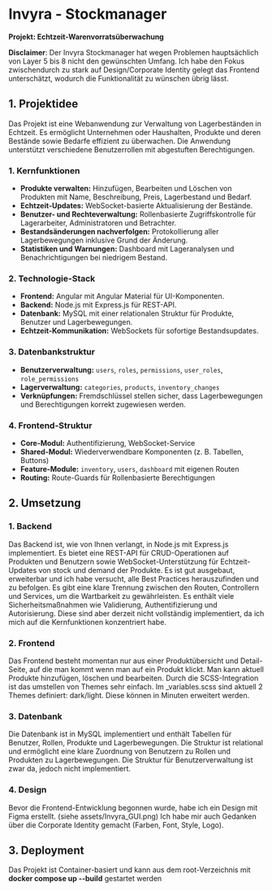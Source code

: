 # Invyra - Stockmanager
**Projekt: Echtzeit-Warenvorratsüberwachung**

**Disclaimer**: Der Invyra Stockmanager hat wegen Problemen hauptsächlich von Layer 5 bis 8 nicht den gewünschten Umfang. 
Ich habe den Fokus zwischendurch zu stark auf Design/Corporate Identity gelegt das Frontend unterschätzt, wodurch die Funktionalität zu wünschen übrig lässt.


## **1. Projektidee**

Das Projekt ist eine Webanwendung zur Verwaltung von Lagerbeständen in Echtzeit. Es ermöglicht Unternehmen oder Haushalten, Produkte und deren Bestände sowie Bedarfe effizient zu überwachen. Die Anwendung unterstützt verschiedene Benutzerrollen mit abgestuften Berechtigungen.

### **1. Kernfunktionen**

* **Produkte verwalten:** Hinzufügen, Bearbeiten und Löschen von Produkten mit Name, Beschreibung, Preis, Lagerbestand und Bedarf.
* **Echtzeit-Updates:** WebSocket-basierte Aktualisierung der Bestände.
* **Benutzer- und Rechteverwaltung:** Rollenbasierte Zugriffskontrolle für Lagerarbeiter, Administratoren und Betrachter.
* **Bestandsänderungen nachverfolgen:** Protokollierung aller Lagerbewegungen inklusive Grund der Änderung.
* **Statistiken und Warnungen:** Dashboard mit Lageranalysen und Benachrichtigungen bei niedrigem Bestand.

### **2. Technologie-Stack**

* **Frontend:** Angular mit Angular Material für UI-Komponenten.
* **Backend:** Node.js mit Express.js für REST-API.
* **Datenbank:** MySQL mit einer relationalen Struktur für Produkte, Benutzer und Lagerbewegungen.
* **Echtzeit-Kommunikation:** WebSockets für sofortige Bestandsupdates.

### **3. Datenbankstruktur**

* **Benutzerverwaltung:** `users`, `roles`, `permissions`, `user_roles`, `role_permissions`
* **Lagerverwaltung:** `categories`, `products`, `inventory_changes`
* **Verknüpfungen:** Fremdschlüssel stellen sicher, dass Lagerbewegungen und Berechtigungen korrekt zugewiesen werden.

### **4. Frontend-Struktur**

* **Core-Modul:** Authentifizierung, WebSocket-Service
* **Shared-Modul:** Wiederverwendbare Komponenten (z. B. Tabellen, Buttons)
* **Feature-Module:** `inventory`, `users`, `dashboard` mit eigenen Routen
* **Routing:** Route-Guards für Rollenbasierte Berechtigungen


## 2. Umsetzung

### 1. Backend

Das Backend ist, wie von Ihnen verlangt, in Node.js mit Express.js implementiert. Es bietet eine REST-API für CRUD-Operationen auf Produkten und Benutzern sowie WebSocket-Unterstützung für Echtzeit-Updates von stock und demand der Produkte.
Es ist gut ausgebaut, erweiterbar und ich habe versucht, alle Best Practices herauszufinden und zu befolgen.
Es gibt eine klare Trennung zwischen den Routen, Controllern und Services, um die Wartbarkeit zu gewährleisten.
Es enthält viele Sicherheitsmaßnahmen wie Validierung, Authentifizierung und Autorisierung. Diese sind aber derzeit nicht vollständig implementiert, da ich mich auf die Kernfunktionen konzentriert habe.

### 2. Frontend

Das Frontend besteht momentan nur aus einer Produktübersicht und Detail-Seite, auf die man kommt wenn man auf ein Produkt klickt. Man kann aktuell Produkte hinzufügen, löschen und bearbeiten. Durch die SCSS-Integration ist das umstellen von Themes sehr einfach. Im _variables.scss sind aktuell 2 Themes definiert: dark/light. Diese können in Minuten erweitert werden.

### 3. Datenbank

Die Datenbank ist in MySQL implementiert und enthält Tabellen für Benutzer, Rollen, Produkte und Lagerbewegungen. Die Struktur ist relational und ermöglicht eine klare Zuordnung von Benutzern zu Rollen und Produkten zu Lagerbewegungen.
Die Struktur für Benutzerverwaltung ist zwar da, jedoch nicht implementiert.

### 4. Design

Bevor die Frontend-Entwicklung begonnen wurde, habe ich ein Design mit Figma erstellt. (siehe assets/Invyra_GUI.png) Ich habe mir auch Gedanken über die Corporate Identity gemacht (Farben, Font, Style, Logo).

## 3. Deployment

Das Projekt ist Container-basiert und kann aus dem root-Verzeichnis mit **docker compose up --build** gestartet werden